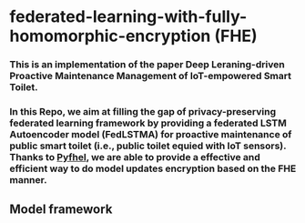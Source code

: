 # federated-learning-with-fully-homomorphic-encryption (FHE)
### This is an implementation of the paper ****Deep Leraning-driven Proactive Maintenance Management of IoT-empowered Smart Toilet****. 
### In this Repo, we aim at filling the gap of privacy-preserving federated learning framework by providing a federated LSTM Autoencoder model (FedLSTMA) for proactive maintenance of public smart toilet (i.e., public toilet equied with IoT sensors). Thanks to [Pyfhel](https://github.com/ibarrond/Pyfhel), we are able to provide a effective and efficient way to do model updates encryption based on the FHE manner.

## Model framework
